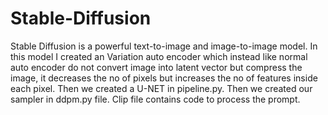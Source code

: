 # Stable-Diffusion
Stable Diffusion is a powerful text-to-image and image-to-image model. 
In this model I created an Variation auto encoder which instead like normal auto encoder do not convert image into latent vector but compress the image, it decreases the no of pixels but increases the no of features inside each pixel.
Then we created a U-NET in pipeline.py. Then we created our sampler in ddpm.py file. Clip file contains code to process the prompt.


